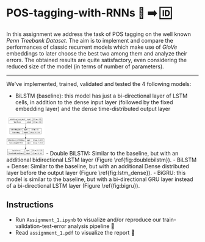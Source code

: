 # POS-tagging-with-RNNs :bookmark_tabs:  :arrow_right: :id:

In this assignment we address the task of POS tagging on the well known *Penn Treebank Dataset*. The aim is to implement and compare the performances of classic recurrent models which make use of *GloVe* embeddings to later choose the best two among them and analyze their errors. The obtained results are quite satisfactory, even considering the reduced size of the model (in terms of number of parameters).

____

We've implemented, trained, validated and tested the 4 following models:

-  BiLSTM (baseline): this model has just a bi-directional layer of LSTM cells, in addition to the dense input layer (followed by the fixed embedding layer) and the dense time-distributed output layer 
<img src="https://raw.githubusercontent.com/DavideFemia/POS-tagging-with-RNNs/main/img/BiLSTM.png" alt="MarineGEO circle logo" style="height: 100px; width:100px;"/>
-  Double BiLSTM: Similar to the baseline, but with an additional bidirectional LSTM layer (Figure \ref{fig:doublebilstm}).
-  BiLSTM + Dense: Similar to the baseline, but with an additional Dense distributed layer before the output layer (Figure \ref{fig:lstm_dense}).
-  BiGRU: this model is similar to the baseline, but with a bi-directional GRU layer instead of a bi-directional LSTM layer (Figure \ref{fig:bigru}).



## Instructions

- Run ```Assignment_1.ipynb``` to visualize and/or reproduce our train-validation-test-error analysis pipeline :green_book:
- Read ```assignment_1.pdf``` to visualize the report :scroll:
